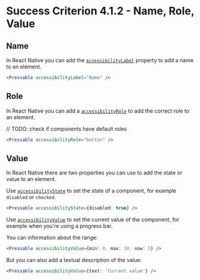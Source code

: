 # Success Criterion 4.1.2 - Name, Role, Value

## Name
In React Native you can add the [`accessibilityLabel`](https://reactnative.dev/docs/accessibility#accessibilitylabel) property to add a name to an element.

```jsx
<Pressable accessibilityLabel="Name" />
```

## Role
In React Native you can add a [`accessibilityRole`](https://reactnative.dev/docs/accessibility#accessibilityrole) to add the correct role to an element. 

// TODO: check if components have default roles 


```jsx
<Pressable accessibilityRole="button" />
```

## Value
In React Native there are two properties you can use to add the state or value to an element.

Use [`accessibilityState`](https://reactnative.dev/docs/accessibility#accessibilitystate) to set the state of a component, for example `disabled` or `checked`.


```jsx
<Pressable accessibilityState={disabled: true} />
```

Use [`accessibilityValue`](https://reactnative.dev/docs/accessibility#accessibilityvalue) to set the current value of the component, for example when you're using a progress bar. 

You can information about the range:

```jsx
<Pressable accessibilityValue={min: 0, max: 10, now: 5} />
```

But you can also add a textual description of the value:
```jsx
<Pressable accessibilityValue={text: 'Current value'} />
```